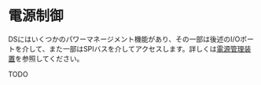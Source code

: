 # 電源制御

DSにはいくつかのパワーマネージメント機能があり、その一部は後述のI/Oポートを介して、また一部はSPIバスを介してアクセスします。詳しくは[電源管理装置](./power_management_device.md)を参照してください。

TODO
